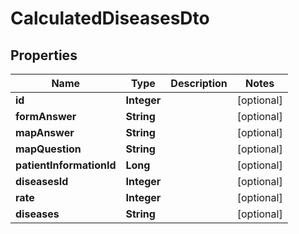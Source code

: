 # CalculatedDiseasesDto

## Properties
Name | Type | Description | Notes
------------ | ------------- | ------------- | -------------
**id** | **Integer** |  |  [optional]
**formAnswer** | **String** |  |  [optional]
**mapAnswer** | **String** |  |  [optional]
**mapQuestion** | **String** |  |  [optional]
**patientInformationId** | **Long** |  |  [optional]
**diseasesId** | **Integer** |  |  [optional]
**rate** | **Integer** |  |  [optional]
**diseases** | **String** |  |  [optional]
